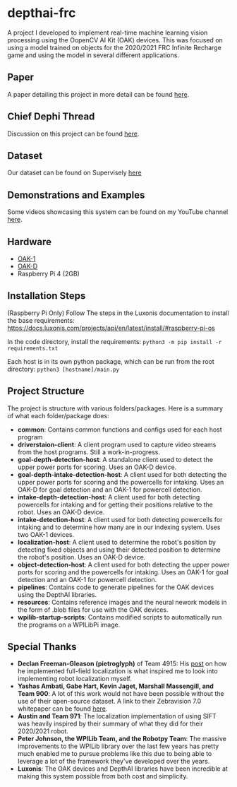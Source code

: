 # depthai-frc

A project I developed to implement real-time machine learning vision processing using the OopenCV AI Kit (OAK) devices. This was focused on using a model trained on objects for the 2020/2021 FRC Infinite Recharge game and using the model in several different applications.


## Paper
A paper detailing this project in more detail can be found [here]().


## Chief Dephi Thread
Discussion on this project can be found [here](https://www.chiefdelphi.com/).


## Dataset
Our dataset can be found on Supervisely [here](https://app.supervise.ly/share-links/k6PE2KAhDvpV8qtXCT1UYiY3MvhLvl7A5Vvkr4CXbIiZOhgt7Gv0q40l78Iqb2dG)


## Demonstrations and Examples
Some videos showcasing this system can be found on my YouTube channel [here]().

## Hardware
* [OAK-1](https://store.opencv.ai/products/oak-1)
* [OAK-D](https://store.opencv.ai/products/oak-d)
* Raspberry Pi 4 (2GB)


## Installation Steps
(Raspberry Pi Only) Follow The steps in the Luxonis documentation to install the base requirements:
https://docs.luxonis.com/projects/api/en/latest/install/#raspberry-pi-os

In the code directory, install the requirements:
`python3 -m pip install -r requirements.txt`

Each host is in its own python package, which can be run from the root directory:
`python3 [hostname]/main.py`


## Project Structure
The project is structure with various folders/packages. Here is a summary of what each folder/package does:

* **common**: Contains common functions and configs used for each host program
* **driverstaion-client**: A client program used to capture video streams from the host programs. Still a work-in-progress.
* **goal-depth-detection-host**: A standalone client used to detect the upper power ports for scoring. Uses an OAK-D device.
* **goal-depth-intake-detection-host**: A client used for both detecting the upper power ports for scoring and the powercells for intaking. Uses an OAK-D for goal detection and an OAK-1 for powercell detection.
* **intake-depth-detection-host**: A client used for both detecting powercells for intaking and for getting their positions relative to the robot. Uses an OAK-D device.
* **intake-detection-host**: A client used for both detecting powercells for intaking and to determine how many are in our indexing system. Uses two OAK-1 devices.
* **localization-host**: A client used to determine the robot's position by detecting fixed objects and using their detected position to determine the robot's position. Uses an OAK-D device.
* **object-detection-host**: A client used for both detecting the upper power ports for scoring and the powercells for intaking. Uses an OAK-1 for goal detection and an OAK-1 for powercell detection.
* **pipelines**: Contains code to generate pipelines for the OAK devices using the DepthAI libraries.
* **resources**: Contains reference images and the neural nework models in the form of .blob files for use with the OAK devices.
* **wpilib-startup-scripts**: Contains modified scripts to automatically run the programs on a WPILibPi image.


## Special Thanks
* **Declan Freeman-Gleason (pietroglyph)** of Team 4915: His [post](https://www.chiefdelphi.com/t/what-impressive-things-did-you-do-in-software-this-year/382245/48) on how he implemented full-field localization is what inspired me to look into implementing robot localization myself.
* **Yashas Ambati, Gabe Hart, Kevin Jaget, Marshall Massengill, and Team 900**: A lot of this work would not have been possible without the use of their open-source dataset. A link to their Zebravision 7.0 whitepaper can be found [here](https://team900.org/blog/ZebraVision-7.0/).
* **Austin and Team 971**: The localization implementation of using SIFT was heavily inspired by their summary of what they did for their 2020/2021 robot.
* **Peter Johnson, the WPILib Team, and the Robotpy Team**: The massive improvements to the WPILib library over the last few years has pretty much enabled me to pursue problems like this due to being able to leverage a lot of the framework they've developed over the years.
* **Luxonis**: The OAK devices and DepthAI libraries have been incredible at making this system possible from both cost and simplicity.
